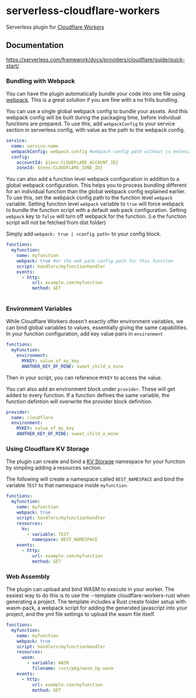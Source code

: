 # serverless-cloudflare-workers

Serverless plugin for [Cloudflare Workers](https://developers.cloudflare.com/workers/)

## Documentation

https://serverless.com/framework/docs/providers/cloudflare/guide/quick-start/

### Bundling with Webpack

You can have the plugin automatically bundle your code into one file using [webpack](https://webpack.js.org/). This is a great solution if you are fine with a no frills bundling.

You can use a single global webpack config to bundle your assets. And this webpack config will be built during the packaging time, before individual functions are prepared. To use this, add `webpackConfig` to your service section in serverless config, with value as the path to the webpack config.

```yaml
service:
  name: service-name
  webpackConfig: webpack.config #webpack config path without js extension from root folder.
  config:
    accountId: ${env:CLOUDFLARE_ACCOUNT_ID}
    zoneId: ${env:CLOUDFLARE_ZONE_ID}

```

You can also add a function level webpack configuration in addition to a global webpack configuration. This helps you to process bundling different for an individual function than the global webpack config explained earlier. To use this, set the webpack config path to the function level `webpack` variable. Setting function level `webpack` variable to `true` will force webpack to bundle the function script with a default web pack configuration. Setting `webpack` key to `false` will turn off webpack for the function. (i.e the function script will not be fetched from dist folder)

Simply add `webpack: true | <config path>` to your config block.

```yaml
functions:
  myfunction:
    name: myfunction
    webpack: true #or the web pack config path for this function
    script: handlers/myfunctionhandler
    events:
      - http:
          url: example.com/myfunction
          method: GET
  
```

### Environment Variables

While Cloudflare Workers doesn't exactly offer environment vairables, we can bind global variables to values, essentially giving the same capabilities. In your function configuration, add key value pairs in `environment`

```yaml
functions:
  myFunction:
    environment:
      MYKEY: value_of_my_key
      ANOTHER_KEY_OF_MINE: sweet_child_o_mine

```

Then in your script, you can reference `MYKEY` to access the value.

You can also add an environment block under `provider`. These will get added to every function. If a function defines the same variable, the function defintion will overwrite the provider block definition.

```yaml
provider:
  name: cloudflare
  environment:
    MYKEY: value_of_my_key
    ANOTHER_KEY_OF_MINE: sweet_child_o_mine

```

### Using Cloudflare KV Storage

The plugin can create and bind a [KV Storage](https://developers.cloudflare.com/workers/kv/) namespace for your function by simpling adding a resources section.

The following will create a namespace called `BEST_NAMESPACE` and bind the variable `TEST` to that namespace inside `myfunction`.

```yaml
functions:
  myfunction:
    name: myfunction
    webpack: true
    script: handlers/myfunctionhandler
    resources:
      kv:
        - variable: TEST
          namespace: BEST_NAMESPACE
    events:
      - http:
          url: example.com/myfunction
          method: GET
```

### Web Assembly

The plugin can upload and bind WASM to execute in your worker. The easiest way to do this is to use the --template cloudflare-workers-rust when generating a project. The template includes a Rust create folder setup with wasm-pack, a webpack script for adding the generated javascript into your project, and the yml file settings to upload the wasm file itself.

```yaml
functions:
  myfunction:
    name: myfunction
    webpack: true
    script: handlers/myfunctionhandler
    resources:
      wasm:
        - variable: WASM
          filename: rust/pkg/wasm_bg.wasm
    events:
      - http:
          url: example.com/myfunction
          method: GET
```